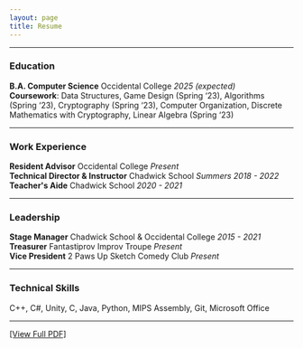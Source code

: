 ```yaml
---
layout: page
title: Resume
---
```

  
-------------  

### Education  

**B.A. Computer Science**    Occidental College    *2025 (expected)*   
**Coursework**:  Data Structures, Game Design (Spring ‘23), Algorithms (Spring ‘23), Cryptography (Spring ‘23), Computer Organization, Discrete Mathematics with Cryptography, Linear Algebra (Spring ‘23)    

-------------  

### Work Experience  

**Resident Advisor**    Occidental College    *Present*  
**Technical Director & Instructor**    Chadwick School    *Summers 2018 - 2022*   
**Teacher's Aide**    Chadwick School    *2020 - 2021*   

-------------  

### Leadership  

**Stage Manager**    Chadwick School & Occidental College    *2015 - 2021*  
**Treasurer**    Fantastiprov Improv Troupe    *Present*  
**Vice President**    2 Paws Up Sketch Comedy Club    *Present*

-------------  

### Technical Skills  

C\+\+,  C\#,  Unity,  C,  Java,  Python,  MIPS Assembly,  Git,  Microsoft Office  

-------------  

[\[View Full PDF\]](/Resume_Current.pdf)